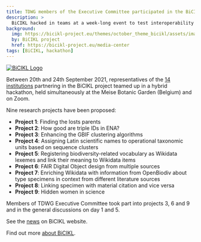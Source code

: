 ```yaml
---
title: TDWG members of the Executive Committee participated in the BiCIKL hackathon in Meise
description: >
  BiCIKL hacked in teams at a week-long event to test interoperability between their infrastructures.
background:
  img: https://bicikl-project.eu/themes/october_theme_bicikl/assets/images/visual_guide.jpg
  by: BiCIKL project
  href: https://bicikl-project.eu/media-center
tags: [BiCIKL, hackathon]
---
```


[![BiCIKL Logo](https://static.tdwg.org/sponsors/bicikl_logo_full_mixed_on-black_w600.png)](https://bicikl-project.eu)

Between 20th and 24th September 2021, representatives of the [14 institutions](https://bicikl-project.eu/partners) partnering in the BiCIKL project teamed up in a hybrid hackathon, held simultaneously at the Meise Botanic Garden (Belgium) and on Zoom. 

Nine research projects have been proposed:

- **Project 1**: Finding the losts parents
- **Project 2**: How good are triple IDs in ENA?
- **Project 3**: Enhancing the GBIF clustering algorithms
- **Project 4**: Assigning Latin scientific names to operational taxonomic units based on sequence clusters
- **Project 5**: Registering biodiversity-related vocabulary as Wikidata lexemes and link their meaning to Wikidata items
- **Project 6**: FAIR Digital Object design from multiple sources
- **Project 7**: Enriching Wikidata with information from OpenBiodiv about type specimens in context from different literature sources
- **Project 8**: Linking specimen with material citation and vice versa
- **Project 9**: Hidden women in science

Members of TDWG Executive Committee took part into projects 3, 6 and 9 and in the general discussions on day 1 and 5.

See the [news](https://bicikl-project.eu/news/bicikl-hacked-teams-week-long-event-test-interoperability-between-their-infrastructures) on BiCIKL website.

Find out more [about BiCIKL](https://bicikl-project.eu/about). 
